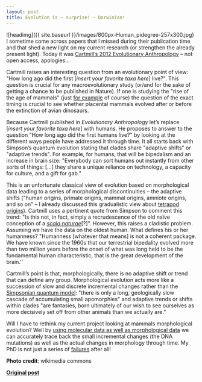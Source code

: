 ```yaml
---
layout: post
title: Evolution is – surprise! – Darwinian!
---
```


![headimg]({{ site.baseurl }}/images/800px-Human_pidegree-257x300.jpg)
I sometime come across papers that I missed during their publication time and that shed a new light on my current research (or strengthen the already present light). Today it was [Cartmill’s 2012 Evolutionary Anthropology](http://onlinelibrary.wiley.com/doi/10.1002/evan.21324/abstract) – not open access, apologies...

Cartmill raises an interesting question from an evolutionary point of view: "How long ago did the first [*insert your favorite taxa here*] live?". This question is crucial for any macroevolutionary study (or/and for the sake of getting a chance to be published in Nature). If one is studying the "rise of the age of mammals" (just [for example](http://www.ecoevoblog.com/2014/10/29/say-the-rise-of-the-age-of-mammals-again-i-double-dare-you/) of course) the question of the exact timing is crucial to see whether placental mammals evolved after or before the extinction of avian dinosaurs.

Because Cartmill published in *Evolutionary Anthropology* let’s replace [*insert your favorite taxa here*] with humans. He proposes to answer to the question "How long ago did the first humans live?" by looking at the different ways people have addressed it through time. It all starts back with Simpson’s quantum evolution stating that clades share "adaptive shifts" or "adaptive trends". For example, for humans, that will be bipedalism and an increase in brain size: "Everybody can sort humans out instantly from other sorts of things: [...] they share a unique reliance on technology, a capacity for culture, and a gift for gab."

This is an unfortunate classical view of evolution based on morphological data leading to a series of morphological discontinuities – the adaptive shifts ("human origins, primate origins, mammal origins, amniote origins, and so on" – I already discussed this gradualistic view about [tetrapod origins](http://www.ecoevoblog.com/2012/12/10/sex-on-the-beach/)). Cartmill uses a pertinent quote from Simpson to comment this trend: "Is this not, in fact, simply a recrudescence of the old naïve conception of a [*scala naturae*](http://en.wikipedia.org/wiki/Great_chain_of_being)[?]". However, this raises a cladistic problem. Assuming we have the data on the oldest human. What defines his or her humanness? "Humanness [whatever that means] is not a coherent package. We have known since the 1960s that our terrestrial bipedality evolved more than two million years before the onset of what was long held to be the fundamental human characteristic, that is the great development of the brain.’’

Cartmill’s point is that, morphologically, there is no adaptive shift or trend that can define any group. Morphological evolution acts more like a succession of slow and discrete incremental changes rather than the [Simpsonian quantum model](http://en.wikipedia.org/wiki/Quantum_evolution): "there is only a long, geologically slow cascade of accumulating small apomorphies" and adaptive trends or shifts within clades "are fantasies, born ultimately of our wish to see ourselves as more decisively set off from other animals than we actually are."

Will I have to rethink my current project looking at mammals morphological evolution? Well by [using molecular data as well as morphological data](http://www.ecoevoblog.com/2014/01/13/a-brave-new-world-of-monkeying-around-with-trees/) we can accurately trace back the small incremental changes (the DNA mutations) as well as the actual changes in morphology through time. My PhD is not just a series of [failures](http://www.ecoevoblog.com/2014/10/06/phd-pretty-huge-disaster/) after all!

**Photo credit**: wikimedia commons

**[Original post](http://www.ecoevoblog.com/2015/03/27/evolution-is-surprise-darwinian/)**


